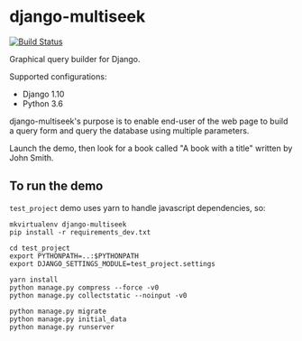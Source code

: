 django-multiseek
================

[![Build Status](https://travis-ci.org/mpasternak/django-multiseek.svg?branch=master)](https://travis-ci.org/mpasternak/django-multiseek)


Graphical query builder for Django. 

Supported configurations: 
* Django 1.10
* Python 3.6

django-multiseek's purpose is to enable end-user of the web page to build a query form and query the database using multiple parameters.

Launch the demo, then look for a book called "A book with a title" written by John Smith.

To run the demo
---------------

`test_project` demo uses yarn to handle javascript dependencies, so:


    mkvirtualenv django-multiseek
    pip install -r requirements_dev.txt

    cd test_project
    export PYTHONPATH=..:$PYTHONPATH
    export DJANGO_SETTINGS_MODULE=test_project.settings

    yarn install
    python manage.py compress --force -v0
    python manage.py collectstatic --noinput -v0

    python manage.py migrate
    python manage.py initial_data
    python manage.py runserver